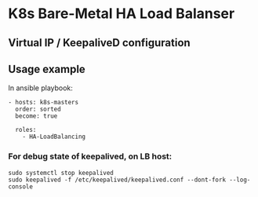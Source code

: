 # K8s Bare-Metal HA Load Balanser

## Virtual IP / KeepaliveD configuration

## Usage example 

In ansible playbook: 

    - hosts: k8s-masters
      order: sorted
      become: true

      roles:
        - HA-LoadBalancing

### For debug state of keepalived, on LB host:
    sudo systemctl stop keepalived
    sudo keepalived -f /etc/keepalived/keepalived.conf --dont-fork --log-console

